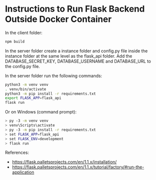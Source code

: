 # Instructions to Run Flask Backend Outside Docker Container

In the client folder:

```bash
npm build
```

In the server folder create a instance folder and config.py file inside the instance folder at the same level as the flask_api folder. Add the DATABASE_SECRET_KEY, DATABASE_USERNAME and DATABASE_URL to the config.py file.

In the server folder run the following commands:

```bash
python3 -m venv venv
. venv/bin/activate
python3 -m pip install -r requirements.txt
export FLASK_APP=flask_api
flask run
```

Or on Windows (command prompt):

```bash
> py -3 -m venv venv
> venv\Scripts\activate
> py -3 -m pip install -r requirements.txt
> set FLASK_APP=flask_api
> set FLASK_ENV=development
> flask run
```

References:

- https://flask.palletsprojects.com/en/1.1.x/installation/
- https://flask.palletsprojects.com/en/1.1.x/tutorial/factory/#run-the-application
